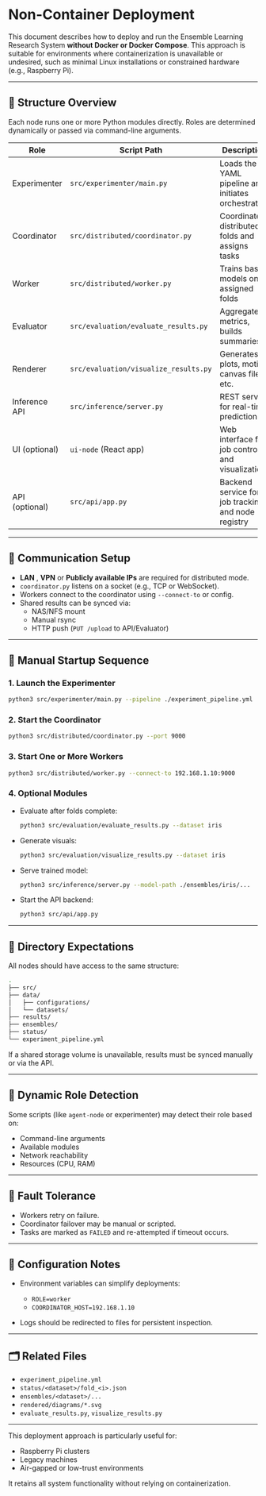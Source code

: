 # Non-Container Deployment

This document describes how to deploy and run the Ensemble Learning Research System **without Docker or Docker Compose**. This approach is suitable for environments where containerization is unavailable or undesired, such as minimal Linux installations or constrained hardware (e.g., Raspberry Pi).

---

## 🧩 Structure Overview

Each node runs one or more Python modules directly. Roles are determined dynamically or passed via command-line arguments.

| Role          | Script Path                             | Description                                        |
|---------------|------------------------------------------|----------------------------------------------------|
| Experimenter  | `src/experimenter/main.py`              | Loads the YAML pipeline and initiates orchestration |
| Coordinator   | `src/distributed/coordinator.py`        | Coordinates distributed folds and assigns tasks     |
| Worker        | `src/distributed/worker.py`             | Trains base models on assigned folds               |
| Evaluator     | `src/evaluation/evaluate_results.py`    | Aggregates metrics, builds summaries               |
| Renderer      | `src/evaluation/visualize_results.py`   | Generates plots, motion canvas files, etc.         |
| Inference API | `src/inference/server.py`               | REST server for real-time predictions              |
| UI (optional) | `ui-node` (React app)                   | Web interface for job control and visualization    |
| API (optional)| `src/api/app.py`                        | Backend service for job tracking and node registry |

---

## 🔌 Communication Setup

- **LAN** , **VPN** or **Publicly available IPs** are required for distributed mode.
- `coordinator.py` listens on a socket (e.g., TCP or WebSocket).
- Workers connect to the coordinator using `--connect-to` or config.
- Shared results can be synced via:
  - NAS/NFS mount
  - Manual rsync
  - HTTP push (`PUT /upload` to API/Evaluator)

---

## 🚀 Manual Startup Sequence

### 1. Launch the Experimenter
```bash
python3 src/experimenter/main.py --pipeline ./experiment_pipeline.yml
````

### 2. Start the Coordinator

```bash
python3 src/distributed/coordinator.py --port 9000
```

### 3. Start One or More Workers

```bash
python3 src/distributed/worker.py --connect-to 192.168.1.10:9000
```

### 4. Optional Modules

* Evaluate after folds complete:

  ```bash
  python3 src/evaluation/evaluate_results.py --dataset iris
  ```

* Generate visuals:

  ```bash
  python3 src/evaluation/visualize_results.py --dataset iris
  ```

* Serve trained model:

  ```bash
  python3 src/inference/server.py --model-path ./ensembles/iris/...
  ```

* Start the API backend:

  ```bash
  python3 src/api/app.py
  ```

---

## 📁 Directory Expectations

All nodes should have access to the same structure:

```bash
.
├── src/
├── data/
│   ├── configurations/
│   └── datasets/
├── results/
├── ensembles/
├── status/
└── experiment_pipeline.yml
```

If a shared storage volume is unavailable, results must be synced manually or via the API.

---

## 🧠 Dynamic Role Detection

Some scripts (like `agent-node` or experimenter) may detect their role based on:

* Command-line arguments
* Available modules
* Network reachability
* Resources (CPU, RAM)

---

## 🔄 Fault Tolerance

* Workers retry on failure.
* Coordinator failover may be manual or scripted.
* Tasks are marked as `FAILED` and re-attempted if timeout occurs.

---

## 🔧 Configuration Notes

* Environment variables can simplify deployments:

  * `ROLE=worker`
  * `COORDINATOR_HOST=192.168.1.10`
* Logs should be redirected to files for persistent inspection.

---

## 🗂️ Related Files

* `experiment_pipeline.yml`
* `status/<dataset>/fold_<i>.json`
* `ensembles/<dataset>/...`
* `rendered/diagrams/*.svg`
* `evaluate_results.py`, `visualize_results.py`

---

This deployment approach is particularly useful for:

* Raspberry Pi clusters
* Legacy machines
* Air-gapped or low-trust environments

It retains all system functionality without relying on containerization.

